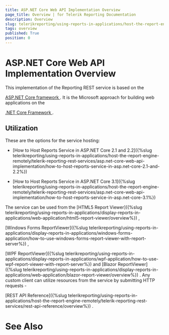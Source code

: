 ```yaml
---
title: ASP.NET Core Web API Implementation Overview
page_title: Overview | for Telerik Reporting Documentation
description: Overview
slug: telerikreporting/using-reports-in-applications/host-the-report-engine-remotely/telerik-reporting-rest-services/asp.net-core-web-api-implementation/overview
tags: overview
published: True
position: 0
---
```


# ASP.NET Core Web API Implementation Overview



This implementation of the Reporting REST service is based on the
        
[ASP.NET Core framework
](https://dotnet.microsoft.com/learn/aspnet/what-is-aspnet-core
).
        It is the Microsoft approach for building web applications on the
        
[.NET Core Framework
](https://msdn.microsoft.com/netframework/
).
      


## Utilization

These are the options for the service hosting:
        


* [How to Host Reports Service in ASP.NET Core 2.1 and 2.2]({%slug telerikreporting/using-reports-in-applications/host-the-report-engine-remotely/telerik-reporting-rest-services/asp.net-core-web-api-implementation/how-to-host-reports-service-in-asp.net-core-2.1-and-2.2%})


* [How to Host Reports Service in ASP.NET Core 3.1]({%slug telerikreporting/using-reports-in-applications/host-the-report-engine-remotely/telerik-reporting-rest-services/asp.net-core-web-api-implementation/how-to-host-reports-service-in-asp.net-core-3.1%})


The service can be used from the 
[HTML5 Report Viewer]({%slug telerikreporting/using-reports-in-applications/display-reports-in-applications/web-application/html5-report-viewer/overview%})
,
          
[Windows Forms ReportViewer]({%slug telerikreporting/using-reports-in-applications/display-reports-in-applications/windows-forms-application/how-to-use-windows-forms-report-viewer-with-report-server%})
,
          
[WPF ReportViewer]({%slug telerikreporting/using-reports-in-applications/display-reports-in-applications/wpf-application/how-to-use-wpf-report-viewer-with-report-server%})
          and 
[Blazor ReportViewer]({%slug telerikreporting/using-reports-in-applications/display-reports-in-applications/web-application/blazor-report-viewer/overview%})
.
          Any custom client can utilize resources from the service by submitting HTTP requests -
          
[REST API Reference]({%slug telerikreporting/using-reports-in-applications/host-the-report-engine-remotely/telerik-reporting-rest-services/rest-api-reference/overview%})
.
        


# See Also

